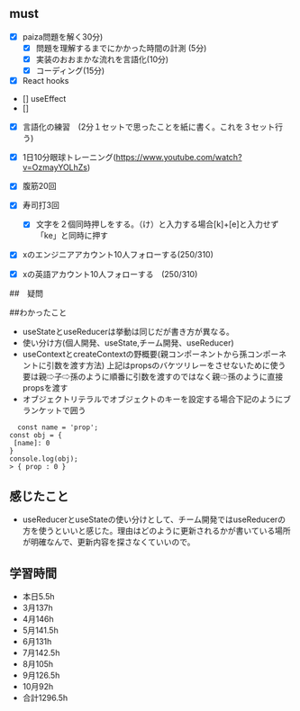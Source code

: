

## must
- [x] paiza問題を解く30分)
  - [x] 問題を理解するまでにかかった時間の計測 (5分)
  - [x] 実装のおおまかな流れを言語化(10分)
  - [x] コーディング(15分)
- [x] React hooks
- [] useEffect
- [] 
- [x] 言語化の練習　(2分１セットで思ったことを紙に書く。これを３セット行う)
- [x] 1日10分眼球トレーニング(https://www.youtube.com/watch?v=OzmayYOLhZs)
- [x] 腹筋20回
- [x] 寿司打3回
  - [x] 文字を２個同時押しをする。（け）と入力する場合[k]+[e]と入力せず「ke」と同時に押す
- [x] xのエンジニアアカウント10人フォローする(250/310)
- [x] xの英語アカウント10人フォローする　(250/310)
     

##　疑問


##わかったこと
- useStateとuseReducerは挙動は同じだが書き方が異なる。
- 使い分け方(個人開発、useState,チーム開発、useReducer)
- useContextとcreateContextの野概要(親コンポーネントから孫コンポーネントに引数を渡す方法)
上記はpropsのバケツリレーをさせないために使う要は親⇨子⇨孫のように順番に引数を渡すのではなく親⇨孫のように直接propsを渡す
- オブジェクトリテラルでオブジェクトのキーを設定する場合下記のようにブランケットで囲う
```
  const name = 'prop';
const obj = {
 [name]: 0
}
console.log(obj);
> { prop : 0 }
```



## 感じたこと
- useReducerとuseStateの使い分けとして、チーム開発ではuseReducerの方を使うといいと感じた。理由はどのように更新されるかが書いている場所が明確なんで、更新内容を探さなくていいので。



## 学習時間
  - 本日5.5h
  - 3月137h
  - 4月146h
  - 5月141.5h
  - 6月131h
  - 7月142.5h
  - 8月105h
  - 9月126.5h
  - 10月92h
  - 合計1296.5h
    





